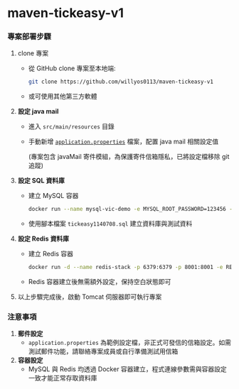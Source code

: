 # maven-tickeasy-v1

### 專案部署步驟

1. clone 專案
    - 從 GitHub clone 專案至本地端:
        
        ```bash
        git clone https://github.com/willyos0113/maven-tickeasy-v1
        ```
        
    - 或可使用其他第三方軟體
2. **設定 java mail**
    - 進入 `src/main/resources` 目錄
    - 手動新增 [`application.properties`](http://application.properties) 檔案，配置 java mail 相關設定值
        
        (專案包含 javaMail 寄件模組，為保護寄件信箱隱私，已將設定檔移除 git 追蹤)
        
3. **設定 SQL 資料庫**
    - 建立 MySQL 容器
        
        ```bash
        docker run --name mysql-vic-demo -e MYSQL_ROOT_PASSWORD=123456 -e TZ=Asia/Taipei -p 3306:3306 -d mysql:8.0.36 mysqld --lower_case_table_names=1
        ```
        
    - 使用腳本檔案 `tickeasy1140708.sql` 建立資料庫與測試資料
4. **設定 Redis 資料庫**
    - 建立 Redis 容器
        
        ```bash
        docker run -d --name redis-stack -p 6379:6379 -p 8001:8001 -e REDIS_ARGS="--requirepass mypassword --appendonly yes" redis/redis-stack:7.2.0-v12
        ```
        
    - Redis 容器建立後無需額外設定，保持空白狀態即可
5. 以上步驟完成後，啟動 Tomcat 伺服器即可執行專案

### 注意事項

1. **郵件設定**
    - `application.properties` 為範例設定檔，非正式可發信的信箱設定。如需測試郵件功能，請聯絡專案成員或自行準備測試用信箱
2. **容器設定**
    - MySQL 與 Redis 均透過 Docker 容器建立，程式連線參數需與容器設定一致才能正常存取資料庫
